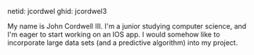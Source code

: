 netid: jcordwel
ghid: jcordwel3

My name is John Cordwell III. I'm a junior studying computer science, and I'm eager to start working on an IOS app. I would somehow like to incorporate large data sets (and a predictive algorithm) into my project.
